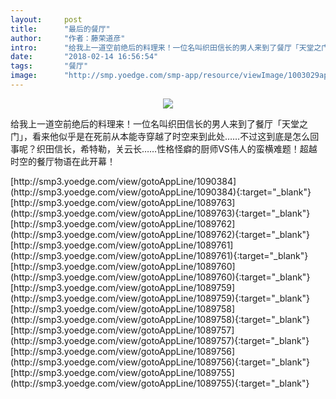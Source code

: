 ```yaml
---
layout:     post
title:      "最后的餐厅"
author:     "作者：藤荣道彦"
intro:      "给我上一道空前绝后的料理来！一位名叫织田信长的男人来到了餐厅「天堂之门」，看来他似乎是在死前从本能寺穿越了时空来到此处……不过这到底是怎么回事呢？织田信长，希特勒，关云长……性格怪癖的厨师VS伟人的蛮横难题！超越时空的餐厅物语在此开幕！"
date:       "2018-02-14 16:56:54"
tags:       "餐厅"
image:      "http://smp.yoedge.com/smp-app/resource/viewImage/1003029appline.png"
---
```

<div style="text-align: center">
<p><img src="http://smp.yoedge.com/smp-app/resource/viewImage/1003029appline.png"/></p>
</div>
<p class="post-meta">
<span>给我上一道空前绝后的料理来！一位名叫织田信长的男人来到了餐厅「天堂之门」，看来他似乎是在死前从本能寺穿越了时空来到此处……不过这到底是怎么回事呢？织田信长，希特勒，关云长……性格怪癖的厨师VS伟人的蛮横难题！超越时空的餐厅物语在此开幕！</span>
</p>
[http://smp3.yoedge.com/view/gotoAppLine/1090384](http://smp3.yoedge.com/view/gotoAppLine/1090384){:target="_blank"}
[http://smp3.yoedge.com/view/gotoAppLine/1089763](http://smp3.yoedge.com/view/gotoAppLine/1089763){:target="_blank"}
[http://smp3.yoedge.com/view/gotoAppLine/1089762](http://smp3.yoedge.com/view/gotoAppLine/1089762){:target="_blank"}
[http://smp3.yoedge.com/view/gotoAppLine/1089761](http://smp3.yoedge.com/view/gotoAppLine/1089761){:target="_blank"}
[http://smp3.yoedge.com/view/gotoAppLine/1089760](http://smp3.yoedge.com/view/gotoAppLine/1089760){:target="_blank"}
[http://smp3.yoedge.com/view/gotoAppLine/1089759](http://smp3.yoedge.com/view/gotoAppLine/1089759){:target="_blank"}
[http://smp3.yoedge.com/view/gotoAppLine/1089758](http://smp3.yoedge.com/view/gotoAppLine/1089758){:target="_blank"}
[http://smp3.yoedge.com/view/gotoAppLine/1089757](http://smp3.yoedge.com/view/gotoAppLine/1089757){:target="_blank"}
[http://smp3.yoedge.com/view/gotoAppLine/1089756](http://smp3.yoedge.com/view/gotoAppLine/1089756){:target="_blank"}
[http://smp3.yoedge.com/view/gotoAppLine/1089755](http://smp3.yoedge.com/view/gotoAppLine/1089755){:target="_blank"}


